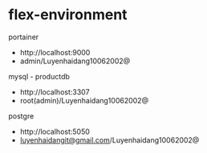 # flex-environment
 
portainer
- http://localhost:9000
- admin/Luyenhaidang10062002@

mysql - productdb
- http://localhost:3307
- root(admin)/Luyenhaidang10062002@

postgre
- http://localhost:5050
- luyenhaidangit@gmail.com/Luyenhaidang10062002@
